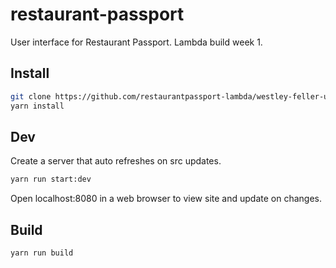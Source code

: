 # restaurant-passport
User interface for Restaurant Passport. Lambda build week 1.

## Install
```bash
git clone https://github.com/restaurantpassport-lambda/westley-feller-ui.git
yarn install
```
## Dev
Create a server that auto refreshes on src updates.
```bash
yarn run start:dev
```
Open localhost:8080 in a web browser to view site and update on changes.

## Build
```bash
yarn run build
```
